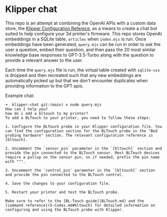 # Klipper chat

This repo is an attempt at combining the OpenAI APIs with a custom data store, the [Klipper Configuration Referece](https://www.klipper3d.org/Config_Reference.html), as a means to create a chat bot suited to help configure your 3d printer's firmware. This repo stores OpenAI embeddings in a SQLite table, `articles` when `index.mjs` is run. Once embeddings have been generated, `query.mjs` can be run in order to ask the user a question, embed their question, and then pass the 20 most similar knowledge base responses to GPT-3.5-Turbo along with the question to provide a relevant answer to the user.

Each time the `query.mjs` file is run, the virtual table created with `sqlite-vss` is dropped and then recreated such that any new embeddings are automatically picked up but that we don't encounter duplicates when providing information to the GPT apis.

Example chat:

```
➜  klipper-chat git:(main) ✗ node query.mjs 
How can I help you?
how do i add a bltouch to my printer?
To add a BLTouch to your printer, you need to follow these steps:

1. Configure the BLTouch probe in your Klipper configuration file. You can find the configuration section for the BLTouch probe in the "Bed probing hardware" section. The relevant configuration reference is [bltouch].

2. Uncomment the `sensor_pin` parameter in the `[bltouch]` section and provide the pin connected to the BLTouch sensor. Most BLTouch devices require a pullup on the sensor pin, so if needed, prefix the pin name with "^".

3. Uncomment the `control_pin` parameter in the `[bltouch]` section and provide the pin connected to the BLTouch control.

4. Save the changes to your configuration file.

5. Restart your printer and test the BLTouch probe.

Make sure to refer to the [BL-Touch guide](BLTouch.md) and the [command reference](G-Codes.md#bltouch) for detailed information on configuring and using the BLTouch probe with Klipper.
```
